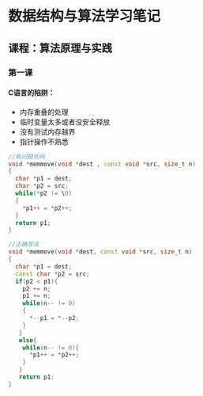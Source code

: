 # 数据结构与算法学习笔记
## 课程：算法原理与实践
### 第一课
####  C语言的陷阱：
- 内存重叠的处理
- 临时变量太多或者没安全释放
- 没有测试内存越界
- 指针操作不熟悉

```C++
//有问题代码
void *memmove(void *dest , const void *src, size_t n)
{
  char *p1 = dest;
  char *p2 = src;
  while(*p2 != \0)
  {
    *p1++ = *p2++;
  }
  return p1;
}

//正确写法
void *memmove(void *dest, const void *src, size_t n)
{
  char *p1 = dest;
  const char *p2 = src;
  if(p2 < p1){
    p2 += n;
    p1 += n;
    while(n-- != 0)
    {
      *--p1 = *--p2;
    }
   }
   else{
    while(n-- != 0){
      *p1++ = *p2++;
    }
   }
   return p1;
}

```
